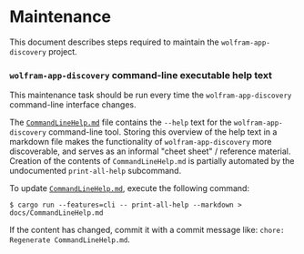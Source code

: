 # Maintenance

This document describes steps required to maintain the `wolfram-app-discovery` project.

### `wolfram-app-discovery` command-line executable help text

This maintenance task should be run every time the `wolfram-app-discovery` command-line
interface changes.

The [`CommandLineHelp.md`](./CommandLineHelp.md) file contains the `--help` text for the
`wolfram-app-discovery` command-line tool. Storing this overview of the help text in a
markdown file makes the functionality of `wolfram-app-discovery` more discoverable, and
serves as an informal "cheet sheet" / reference material. Creation of the contents of
`CommandLineHelp.md` is partially automated by the undocumented `print-all-help`
subcommand.

To update [`CommandLineHelp.md`](./CommandLineHelp.md), execute the following
command:

```
$ cargo run --features=cli -- print-all-help --markdown > docs/CommandLineHelp.md
```

If the content has changed, commit it with a commit message like:
`chore: Regenerate CommandLineHelp.md`.
